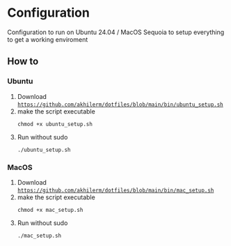 # Configuration

Configuration to run on Ubuntu 24.04 / MacOS Sequoia to setup everything to get a working enviroment

## How to
### Ubuntu
1. Download [`https://github.com/akhilerm/dotfiles/blob/main/bin/ubuntu_setup.sh`](ubuntu_setup.sh)
2. make the script executable
   ```shell
   chmod +x ubuntu_setup.sh
   ```
3. Run without sudo
   ```shell
   ./ubuntu_setup.sh
   ```

### MacOS
1. Download [`https://github.com/akhilerm/dotfiles/blob/main/bin/mac_setup.sh`](mac_setup.sh)
2. make the script executable
   ```shell
   chmod +x mac_setup.sh
   ```
3. Run without sudo
   ```shell
   ./mac_setup.sh
   ```
